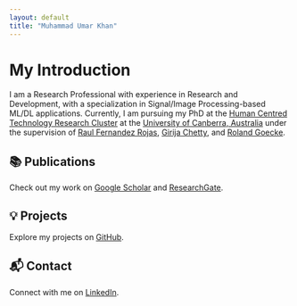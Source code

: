 ```yaml
---
layout: default
title: "Muhammad Umar Khan"
---
```


# My Introduction

I am a Research Professional with experience in Research and Development, with a specialization in Signal/Image Processing-based ML/DL applications. Currently, I am pursuing my PhD at the [Human Centred Technology Research Cluster](https://www.canberra.edu.au/uc-research/faculty-research-centres/hct) at the [University of Canberra, Australia](https://www.canberra.edu.au/) under the supervision of [Raul Fernandez Rojas](https://scholar.google.com.pk/citations?user=xfYTKhAAAAAJ&hl=en), [Girija Chetty](https://scholar.google.com.pk/citations?user=AkLmP_sAAAAJ&hl=en), and [Roland Goecke](https://scholar.google.com.pk/citations?user=p-BUHOcAAAAJ&hl=en).

## 📚 Publications
Check out my work on [Google Scholar](https://scholar.google.com.pk/citations?hl=en&user=k0pnkggAAAAJ&view_op=list_works&sortby=pubdate) and [ResearchGate](https://www.researchgate.net/profile/Muhammad-Umar-Khan-3?ev=hdr_xprf).

## 💡 Projects
Explore my projects on [GitHub](https://github.com/m-ukhan).

## 📬 Contact
Connect with me on [LinkedIn](https://www.linkedin.com/in/engrumarkhan/).

